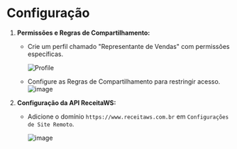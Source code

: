 # Configuração

1. **Permissões e Regras de Compartilhamento:**
   - Crie um perfil chamado "Representante de Vendas" com permissões específicas.
     
     ![Profile](https://github.com/user-attachments/assets/39693de9-e15d-4973-b71c-c9e4d60248d3)

   - Configure as Regras de Compartilhamento para restringir acesso.
    ![image](https://github.com/user-attachments/assets/f4034d3e-4f52-4dc7-98e9-b0d3f3924149)

     
2. **Configuração da API ReceitaWS:**
   - Adicione o domínio `https://www.receitaws.com.br` em `Configurações de Site Remoto`.

     ![image](https://github.com/user-attachments/assets/1fa7cc61-edbe-4e48-820c-3bd02c297b73)


